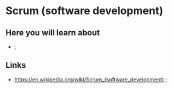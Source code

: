 # Scrum (software development)

## Here you will learn about

- ;

## Links

- <https://en.wikipedia.org/wiki/Scrum_(software_development)> ;
